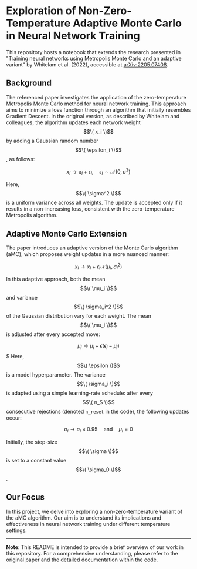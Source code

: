 # Exploration of Non-Zero-Temperature Adaptive Monte Carlo in Neural Network Training

This repository hosts a notebook that extends the research presented in "Training neural networks using Metropolis Monte Carlo and an adaptive variant" by Whitelam et al. (2022), accessible at [arXiv:2205.07408](https://arxiv.org/abs/2205.07408).

## Background
The referenced paper investigates the application of the zero-temperature Metropolis Monte Carlo method for neural network training. This approach aims to minimize a loss function through an algorithm that initially resembles Gradient Descent. In the original version, as described by Whitelam and colleagues, the algorithm updates each network weight $$\( x_i \)$$ by adding a Gaussian random number $$\( \epsilon_i \)$$, as follows:

$$
x_i \rightarrow x_i + \epsilon_i, \quad \epsilon_i \sim \mathcal{N}(0, \sigma^2)
$$

Here, $$\( \sigma^2 \)$$ is a uniform variance across all weights. The update is accepted only if it results in a non-increasing loss, consistent with the zero-temperature Metropolis algorithm.

## Adaptive Monte Carlo Extension
The paper introduces an adaptive version of the Monte Carlo algorithm (aMC), which proposes weight updates in a more nuanced manner:

$$
x_i \rightarrow x_i + \epsilon_i \mathcal{N}(\mu_i, \sigma_i^2)
$$

In this adaptive approach, both the mean $$\( \mu_i \)$$ and variance $$\( \sigma_i^2 \)$$ of the Gaussian distribution vary for each weight. The mean $$\( \mu_i \)$$ is adjusted after every accepted move:

$$
\mu_i \rightarrow \mu_i + \epsilon (\epsilon_i - \mu_i)
$$
$
Here, $$\( \epsilon \)$$ is a model hyperparameter. The variance $$\( \sigma_i \)$$ is adapted using a simple learning-rate schedule: after every $$\( n_S \)$$ consecutive rejections (denoted `n_reset` in the code), the following updates occur:

$$
\sigma_i \rightarrow \sigma_i \times 0.95 \quad \text{and} \quad \mu_i = 0
$$

Initially, the step-size $$\( \sigma \)$$ is set to a constant value $$\( \sigma_0 \)$$.

## Our Focus
In this project, we delve into exploring a non-zero-temperature variant of the aMC algorithm. Our aim is to understand its implications and effectiveness in neural network training under different temperature settings.

---

**Note**: This README is intended to provide a brief overview of our work in this repository. For a comprehensive understanding, please refer to the original paper and the detailed documentation within the code.
